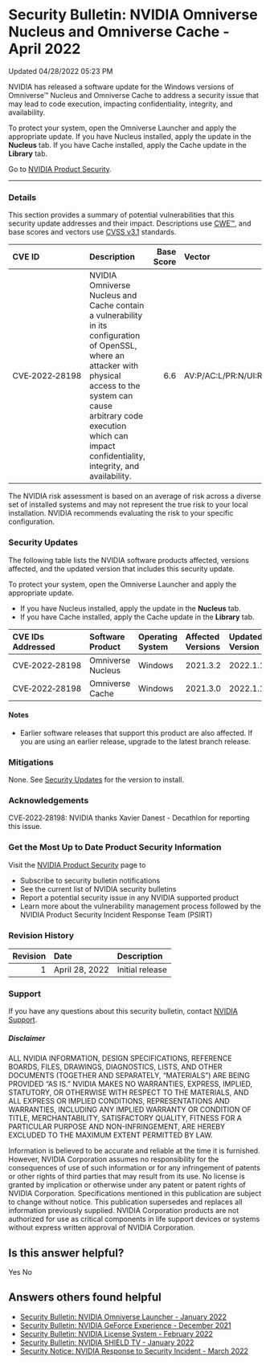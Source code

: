 

Security Bulletin: NVIDIA Omniverse Nucleus and Omniverse Cache - April 2022
============================================================================




 Updated 04/28/2022 05:23 PM



NVIDIA has released a software update for the Windows versions of Omniverse™ Nucleus and Omniverse Cache to address a security issue that may lead to code execution, impacting confidentiality, integrity, and availability.


To protect your system, open the Omniverse Launcher and apply the appropriate update. If you have Nucleus installed, apply the update in the **Nucleus** tab. If you have Cache installed, apply the Cache update in the **Library** tab.


Go to [NVIDIA Product Security](https://www.nvidia.com/security/).






---




### Details


This section provides a summary of potential vulnerabilities that this security update addresses and their impact. Descriptions use [CWE™](https://cwe.mitre.org/), and base scores and vectors use [CVSS v3.1](https://www.first.org/cvss/v3.1/user-guide) standards.


| CVE ID | Description | Base Score | Vector |
|:---------------|:---------------------------------------------------------------------------------------------------------------------------------------------------------------------------------------------------------------------------------------------------|-------------:|:------------------------------------|
| CVE‑2022‑28198 | NVIDIA Omniverse Nucleus and Cache contain a vulnerability in its configuration of OpenSSL, where an attacker with physical access to the system can cause arbitrary code execution which can impact confidentiality, integrity, and availability. | 6.6 | AV:P/AC:L/PR:N/UI:R/S:U/C:H/I:H/A:H |
The NVIDIA risk assessment is based on an average of risk across a diverse set of installed systems and may not represent the true risk to your local installation. NVIDIA recommends evaluating the risk to your specific configuration.


### Security Updates


The following table lists the NVIDIA software products affected, versions affected, and the updated version that includes this security update.


To protect your system, open the Omniverse Launcher and apply the appropriate update.


* If you have Nucleus installed, apply the update in the **Nucleus** tab.
* If you have Cache installed, apply the Cache update in the **Library** tab.


| CVE IDs Addressed | Software Product | Operating System | Affected Versions | Updated Version |
|:--------------------|:-------------------|:-------------------|:--------------------|:------------------|
| CVE‑2022‑28198 | Omniverse Nucleus | Windows | 2021.3.2 | 2022.1.1 |
| CVE‑2022‑28198 | Omniverse Cache | Windows | 2021.3.0 | 2022.1.1 |
#### Notes


* Earlier software releases that support this product are also affected. If you are using an earlier release, upgrade to the latest branch release.


### Mitigations


None. See [Security Updates](#security-updates) for the version to install.


### Acknowledgements


CVE‑2022‑28198: NVIDIA thanks Xavier Danest - Decathlon for reporting this issue.


### Get the Most Up to Date Product Security Information


Visit the  [NVIDIA Product Security](https://www.nvidia.com/security) page to


* Subscribe to security bulletin notifications
* See the current list of NVIDIA security bulletins
* Report a potential security issue in any NVIDIA supported product
* Learn more about the vulnerability management process followed by the NVIDIA Product Security Incident Response Team (PSIRT)


### Revision History


| Revision | Date | Description |
|-----------:|:---------------|:----------------|
| 1 | April 28, 2022 | Initial release |
### Support


If you have any questions about this security bulletin, contact [NVIDIA Support](https://www.nvidia.com/object/support.html).


##### Disclaimer


ALL NVIDIA INFORMATION, DESIGN SPECIFICATIONS, REFERENCE BOARDS, FILES, DRAWINGS, DIAGNOSTICS, LISTS, AND OTHER DOCUMENTS (TOGETHER AND SEPARATELY, “MATERIALS”) ARE BEING PROVIDED “AS IS.” NVIDIA MAKES NO WARRANTIES, EXPRESS, IMPLIED, STATUTORY, OR OTHERWISE WITH RESPECT TO THE MATERIALS, AND ALL EXPRESS OR IMPLIED CONDITIONS, REPRESENTATIONS AND WARRANTIES, INCLUDING ANY IMPLIED WARRANTY OR CONDITION OF TITLE, MERCHANTABILITY, SATISFACTORY QUALITY, FITNESS FOR A PARTICULAR PURPOSE AND NON-INFRINGEMENT, ARE HEREBY EXCLUDED TO THE MAXIMUM EXTENT PERMITTED BY LAW.


Information is believed to be accurate and reliable at the time it is furnished. However, NVIDIA Corporation assumes no responsibility for the consequences of use of such information or for any infringement of patents or other rights of third parties that may result from its use. No license is granted by implication or otherwise under any patent or patent rights of NVIDIA Corporation. Specifications mentioned in this publication are subject to change without notice. This publication supersedes and replaces all information previously supplied. NVIDIA Corporation products are not authorized for use as critical components in life support devices or systems without express written approval of NVIDIA Corporation.










Is this answer helpful?
-----------------------



Yes
No







Answers others found helpful
----------------------------


* [Security Bulletin: NVIDIA Omniverse Launcher - January 2022](/app/answers/detail/a_id/5318/related/1)
* [Security Bulletin: NVIDIA GeForce Experience - December 2021](/app/answers/detail/a_id/5295/related/1)
* [Security Bulletin: NVIDIA License System - February 2022](/app/answers/detail/a_id/5319/related/1)
* [Security Bulletin: NVIDIA SHIELD TV - January 2022](/app/answers/detail/a_id/5259/related/1)
* [Security Notice: NVIDIA Response to Security Incident - March 2022](/app/answers/detail/a_id/5333/related/1)








